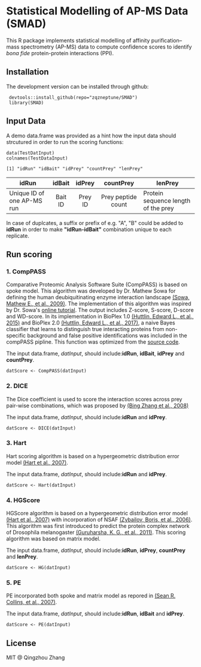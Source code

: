 # Statistical Modelling of AP-MS Data (SMAD)

This R package implements statistical modelling of affinity purification–mass spectrometry (AP-MS) data to compute confidence scores to identify *bona fide* protein-protein interactions (PPI).

## Installation

The development version can be installed through github:
```{r}
 devtools::install_github(repo="zqzneptune/SMAD")
 library(SMAD)
```
## Input Data
A demo data.frame was provided as a hint how the input data should strcutured in order to run the scoring functions:

```{r}
data(TestDatInput)
colnames(TestDataInput)

[1] "idRun" "idBait" "idPrey" "countPrey" "lenPrey" 
```

|idRun|idBait|idPrey|countPrey|lenPrey|
|-----|:----:|:----:|:-------:|-------|
|Unique ID of one AP-MS run|Bait ID|Prey ID|Prey peptide count|Protein sequence length of the prey|

In case of duplcates, a suffix or prefix of e.g. "A", "B" could be added to **idRun** in order to make **"idRun-idBait"** combination unique to each replicate.

## Run scoring

### 1. CompPASS

Comparative Proteomic Analysis Software Suite (CompPASS) is based on spoke model. This algorithm was developed by Dr. Mathew Sowa for defining the human deubiquitinating enzyme interaction landscape [(Sowa, Mathew E., et al., 2009)][1]. The implementation of this algorithm was inspired by Dr. Sowa's [online tutorial][2]. The output includes Z-score, S-score, D-score and WD-score. In its implementation in BioPlex 1.0 [(Huttlin, Edward L., et al., 2015)][3] and 
BioPlex 2.0 [(Huttlin, Edward L., et al., 2017)][4], a naive 
Bayes classifier that learns to distinguish true interacting proteins from 
non-specific background and false positive identifications was included in the 
compPASS pipline. This function was optimized from the [source code][5].

The input data.frame, *datInput*, should include:**idRun**, **idBait**, **idPrey** and **countPrey**.

```{r}
datScore <- CompPASS(datInput)
```

### 2. DICE

The Dice coefficient is used to score the interaction scores across prey pair-wise combinations, which was proposed by [(Bing Zhang et al., 2008)][9]

The input data.frame, *datInput*, should include:**idRun** and **idPrey**.

```{r}
datScore <- DICE(datInput)
```

### 3. Hart

Hart scoring algorithm is based on a hypergeometric distribution error model [(Hart et al., 2007)][6].

The input data.frame, *datInput*, should include:**idRun** and **idPrey**.

```{r}
datScore <- Hart(datInput)
```


### 4. HGScore

HGScore algorithm is based on a hypergeometric distribution error model [(Hart et al., 2007)][6] with incorporation of NSAF [(Zybailov, Boris, et al., 2006)][7]. This algorithm was first introduced to predict the protein complex network of Drosophila melanogaster [(Guruharsha, K. G., et al., 2011)][8]. This scoring algorithm was based on matrix model. 

The input data.frame, *datInput*, should include:**idRun**, **idPrey**, **countPrey** and **lenPrey**.

```{r}
datScore <- HG(datInput)
```

### 5. PE
PE incorporated both spoke and matrix model as repored in [(Sean R. Collins, et al., 2007)][10].

The input data.frame, *datInput*, should include:**idRun**, **idBait** and **idPrey**.

```{r}
datScore <- PE(datInput)
```



## License

MIT @ Qingzhou Zhang

[1]: https://doi.org/10.1016/j.cell.2009.04.042
[2]: http://besra.hms.harvard.edu/ipmsmsdbs/cgi-bin/tutorial.cgi
[3]: https://doi.org/10.1016/j.cell.2015.06.043
[4]: https://www.nature.com/articles/nature22366
[5]: https://github.com/dnusinow/cRomppass
[6]: https://doi.org/10.1186/1471-2105-8-236
[7]: https://doi.org/10.1021/pr060161n
[8]: https://doi.org/10.1016/j.cell.2011.08.047
[9]: https://doi.org/10.1093/bioinformatics/btn036
[10]: https://doi.org/10.1074/mcp.M600381-MCP200